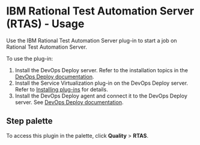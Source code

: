 
# IBM Rational Test Automation Server (RTAS) - Usage

Use the IBM Rational Test Automation Server plug-in to start a job on Rational Test Automation Server.

To use the plug-in:

1. Install the DevOps Deploy server. Refer to the installation topics in the [DevOps Deploy documentation](http://www.ibm.com/support/knowledgecenter/SS4GSP/ucd_welcome.html).
2. Install the Service Virtualization plug-in on the DevOps Deploy server. Refer to  [Installing plug-ins](https://community.ibm.com/community/user/wasdevops/blogs/laurel-dickson-bull1/2022/06/13/install-plugins) for details.
3. Install the DevOps Deploy agent and connect it to the DevOps Deploy server. See [DevOps Deploy documentation](http://www.ibm.com/support/knowledgecenter/SS4GSP/ucd_welcome.html).

## Step palette

To access this plugin in the palette, click **Quality** > **RTAS**.

